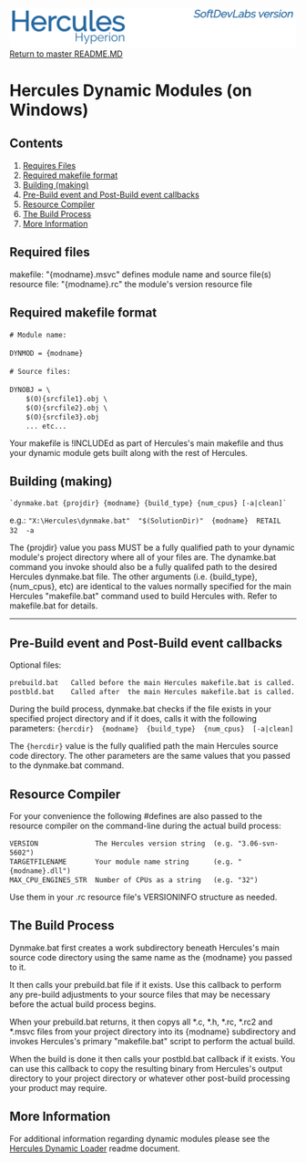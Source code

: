 ![test image](images/image_header_herculeshyperionSDL.png)
[Return to master README.MD](..\README.MD)

# Hercules Dynamic Modules (on Windows)

## Contents
1. [Requires Files](#Requires-Files)
2. [Required makefile format](#Required-makefile-format)
3. [Building (making)](#Building-(making))
4. [Pre-Build event and Post-Build event callbacks](#Pre-Build-event-and-Post-Build-event-callbacks)
5. [Resource Compiler](#Resource-Compiler)
6. [The Build Process](#The-Build-Process)
7. [More Information](#More-Information)

## Required files
  makefile:       "{modname}.msvc"    defines module name and source file(s)
  resource file:  "{modname}.rc"      the module's version resource file

## Required makefile format
    # Module name:

    DYNMOD = {modname}

    # Source files:

    DYNOBJ = \
        $(O){srcfile1}.obj \
        $(O){srcfile2}.obj \
        $(O){srcfile3}.obj
        ... etc...

  Your makefile is !INCLUDEd as part of Hercules's main makefile and
  thus your dynamic module gets built along with the rest of Hercules.

## Building (making)
    `dynmake.bat {projdir} {modname} {build_type} {num_cpus} [-a|clean]`
  e.g.:
   `"X:\Hercules\dynmake.bat"  "$(SolutionDir)"  {modname}  RETAIL  32  -a`

  The {projdir} value you pass MUST be a fully qualified path to your dynamic module's project directory where all of your files are. The dynamke.bat command you invoke should also be a fully qualifed path to the desired Hercules dynmake.bat file. The other arguments (i.e. {build_type}, {num_cpus}, etc) are identical to the values normally specified for the main Hercules "makefile.bat" command used to build Hercules with. Refer to makefile.bat for details.

-------------------------------------------------------------------------------

## Pre-Build event and Post-Build event callbacks
Optional files:

    prebuild.bat   Called before the main Hercules makefile.bat is called.
    postbld.bat    Called after  the main Hercules makefile.bat is called.

During the build process, dynmake.bat checks if the file exists in your specified project directory and if it does, calls it with the following parameters:
        `{hercdir}  {modname}  {build_type}  {num_cpus}  [-a|clean]`

The `{hercdir}` value is the fully qualified path the main Hercules source code directory. The other parameters are the same values that you passed to the dynmake.bat command.

## Resource Compiler
For your convenience the following #defines are also passed to the resource compiler on the command-line during the actual build process:

    VERSION              The Hercules version string  (e.g. "3.06-svn-5602")
    TARGETFILENAME       Your module name string      (e.g. "{modname}.dll")
    MAX_CPU_ENGINES_STR  Number of CPUs as a string   (e.g. "32")

  Use them in your .rc resource file's VERSIONINFO structure as needed.

## The Build Process
Dynmake.bat first creates a work subdirectory beneath Hercules's main source code directory using the same name as the {modname} you passed to it.

It then calls your prebuild.bat file if it exists. Use this callback to perform any pre-build adjustments to your source files that may be necessary before the actual build process begins.

When your prebuild.bat returns, it then copys all *.c, *.h, *.rc, *.rc2 and *.msvc files from your project directory into its {modname} subdirectory and invokes Hercules's primary "makefile.bat" script to perform the actual build.

When the build is done it then calls your postbld.bat callback if it exists. You can use this callback to copy the resulting binary from Hercules's output directory to your project directory or whatever other post-build processing your product may require.

## More Information
For additional information regarding dynamic modules please see the [Hercules Dynamic Loader](/readme/README.HDL.md) readme document.
